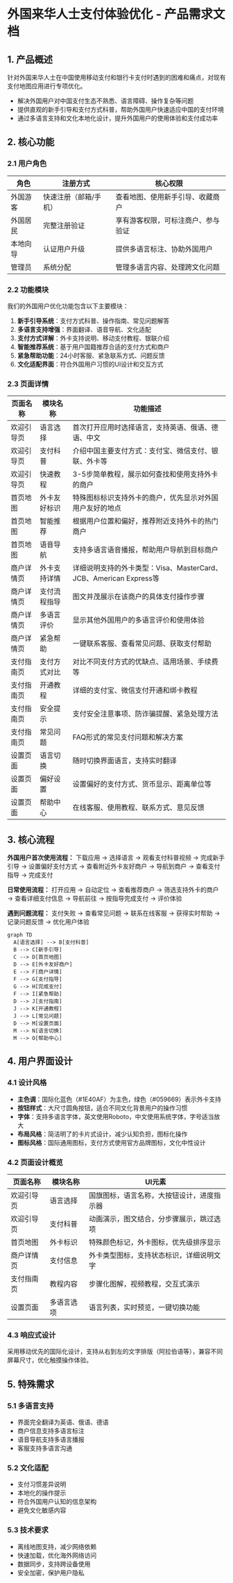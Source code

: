 # 外国来华人士支付体验优化 - 产品需求文档

## 1. 产品概述

针对外国来华人士在中国使用移动支付和银行卡支付时遇到的困难和痛点，对现有支付地图应用进行专项优化。
- 解决外国用户对中国支付生态不熟悉、语言障碍、操作复杂等问题
- 提供直观的新手引导和支付方式科普，帮助外国用户快速适应中国的支付环境
- 通过多语言支持和文化本地化设计，提升外国用户的使用体验和支付成功率

## 2. 核心功能

### 2.1 用户角色

| 角色 | 注册方式 | 核心权限 |
|------|----------|----------|
| 外国游客 | 快速注册（邮箱/手机） | 查看地图、使用新手引导、收藏商户 |
| 外国居民 | 完整注册验证 | 享有游客权限，可标注商户、参与验证 |
| 本地向导 | 认证用户升级 | 提供多语言标注、协助外国用户 |
| 管理员 | 系统分配 | 管理多语言内容、处理跨文化问题 |

### 2.2 功能模块

我们的外国用户优化功能包含以下主要模块：
1. **新手引导系统**：支付方式科普、操作指南、常见问题解答
2. **多语言支持增强**：界面翻译、语音导航、文化适配
3. **支付方式详解**：外卡支持说明、移动支付教程、银联介绍
4. **智能推荐系统**：基于用户国籍推荐合适的支付方式和商户
5. **紧急帮助功能**：24小时客服、紧急联系方式、问题反馈
6. **文化适配界面**：符合外国用户习惯的UI设计和交互方式

### 2.3 页面详情

| 页面名称 | 模块名称 | 功能描述 |
|----------|----------|----------|
| 欢迎引导页 | 语言选择 | 首次打开应用时选择语言，支持英语、俄语、德语、中文 |
| 欢迎引导页 | 支付科普 | 介绍中国主要支付方式：支付宝、微信支付、银联、外卡等 |
| 欢迎引导页 | 快速教程 | 3-5步简单教程，展示如何查找和使用支持外卡的商户 |
| 首页地图 | 外卡友好标识 | 特殊图标标识支持外卡的商户，优先显示对外国用户友好的地点 |
| 首页地图 | 智能推荐 | 根据用户位置和偏好，推荐附近支持外卡的热门商户 |
| 首页地图 | 语音导航 | 支持多语言语音播报，帮助用户导航到目标商户 |
| 商户详情页 | 外卡支持详情 | 详细说明支持的外卡类型：Visa、MasterCard、JCB、American Express等 |
| 商户详情页 | 支付流程指导 | 图文并茂展示在该商户的具体支付操作步骤 |
| 商户详情页 | 多语言评价 | 显示其他外国用户的多语言评价和使用体验 |
| 商户详情页 | 紧急帮助 | 一键联系客服、查看常见问题、获取支付帮助 |
| 支付指南页 | 支付方式对比 | 对比不同支付方式的优缺点、适用场景、手续费等 |
| 支付指南页 | 开通教程 | 详细的支付宝、微信支付开通和绑卡教程 |
| 支付指南页 | 安全提示 | 支付安全注意事项、防诈骗提醒、紧急处理方法 |
| 支付指南页 | 常见问题 | FAQ形式的常见支付问题和解决方案 |
| 设置页面 | 语言切换 | 随时切换界面语言，支持实时翻译 |
| 设置页面 | 偏好设置 | 设置偏好的支付方式、货币显示、距离单位等 |
| 设置页面 | 帮助中心 | 在线客服、使用教程、联系方式、意见反馈 |

## 3. 核心流程

**外国用户首次使用流程：**
下载应用 → 选择语言 → 观看支付科普视频 → 完成新手引导 → 设置偏好支付方式 → 查看附近外卡友好商户 → 导航到商户 → 查看支付指导 → 完成支付

**日常使用流程：**
打开应用 → 自动定位 → 查看推荐商户 → 筛选支持外卡的商户 → 查看详细支付信息 → 导航前往 → 按指导完成支付 → 评价体验

**遇到问题流程：**
支付失败 → 查看常见问题 → 联系在线客服 → 获得实时帮助 → 记录问题反馈 → 优化用户体验

```mermaid
graph TD
  A[语言选择] --> B[支付科普]
  B --> C[新手引导]
  C --> D[首页地图]
  D --> E[外卡友好商户]
  E --> F[商户详情]
  F --> G[支付指导]
  G --> H[完成支付]
  F --> I[紧急帮助]
  D --> J[支付指南]
  J --> K[开通教程]
  J --> L[常见问题]
  D --> M[设置页面]
  M --> N[语言切换]
  M --> O[帮助中心]
```

## 4. 用户界面设计

### 4.1 设计风格

- **主色调**：国际化蓝色（#1E40AF）为主色，绿色（#059669）表示外卡支持
- **按钮样式**：大尺寸圆角按钮，适合不同文化背景用户的操作习惯
- **字体**：支持多语言字体，英文使用Roboto，中文使用系统字体，字号适当放大
- **布局风格**：简洁明了的卡片式设计，减少认知负担，图标化操作
- **图标风格**：国际通用图标，支付方式使用官方品牌图标，文化中性设计

### 4.2 页面设计概览

| 页面名称 | 模块名称 | UI元素 |
|----------|----------|--------|
| 欢迎引导页 | 语言选择 | 国旗图标，语言名称，大按钮设计，进度指示器 |
| 欢迎引导页 | 支付科普 | 动画演示，图文结合，分步骤展示，跳过选项 |
| 首页地图 | 外卡标识 | 特殊颜色标记，外卡图标，优先级排序显示 |
| 商户详情页 | 支付信息 | 外卡类型图标，支持状态标识，详细说明文字 |
| 支付指南页 | 教程内容 | 步骤化图解，视频教程，交互式演示 |
| 设置页面 | 多语言选项 | 语言列表，实时预览，一键切换功能 |

### 4.3 响应式设计

采用移动优先的国际化设计，支持从右到左的文字排版（阿拉伯语等），兼容不同屏幕尺寸，优化触摸操作体验。

## 5. 特殊需求

### 5.1 多语言支持
- 界面完全翻译为英语、俄语、德语
- 商户信息支持多语言标注
- 语音导航支持多语言播报
- 客服支持多语言沟通

### 5.2 文化适配
- 支付习惯差异说明
- 本地化的操作提示
- 符合外国用户认知的信息架构
- 避免文化敏感内容

### 5.3 技术要求
- 离线地图支持，减少网络依赖
- 快速加载，优化海外网络访问
- 数据同步，支持跨设备使用
- 安全加密，保护用户隐私